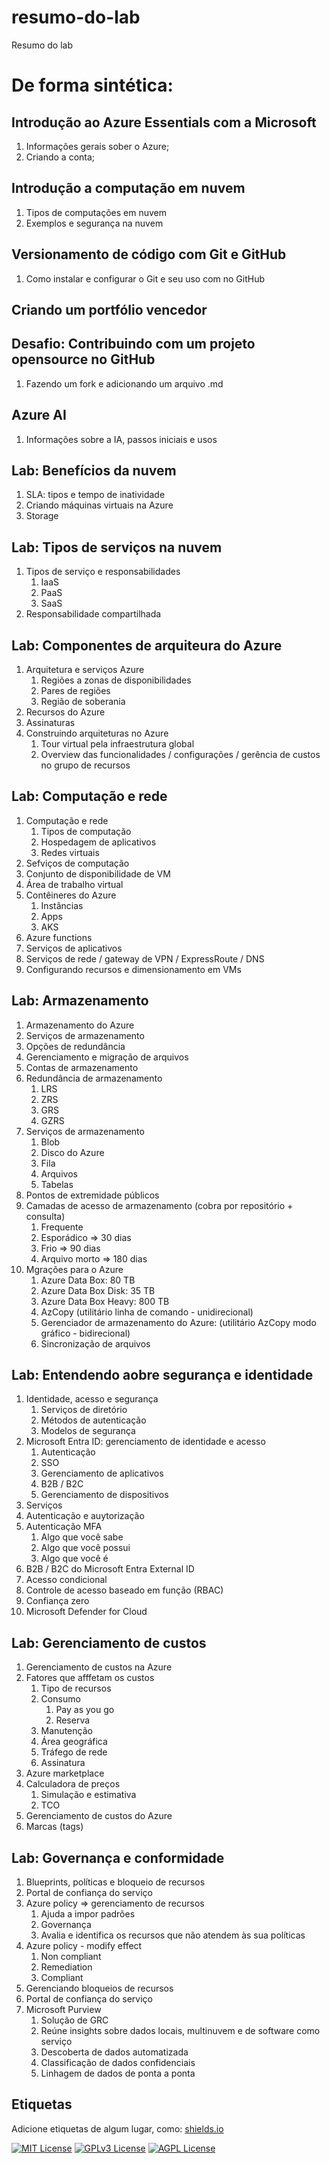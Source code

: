 
# resumo-do-lab
Resumo do lab

# De forma sintética:
## Introdução ao Azure Essentials com a Microsoft
 1. Informações gerais sober o Azure;
 2. Criando a conta;
## Introdução a computação em nuvem
 1. Tipos de computações em nuvem
 2. Exemplos e segurança na nuvem
## Versionamento de código com Git e GitHub
 1. Como instalar e configurar o Git e seu uso com no GitHub
## Criando um portfólio vencedor
## Desafio: Contribuindo com um projeto opensource no GitHub
 1. Fazendo um fork e adicionando um arquivo .md
## Azure AI
1. Informações sobre a IA, passos iniciais e usos

## Lab: Benefícios da nuvem
1. SLA: tipos e tempo de inatividade
2. Criando máquinas virtuais na Azure
3. Storage

## Lab: Tipos de serviços na nuvem
1. Tipos de serviço e responsabilidades
   1. IaaS
   2. PaaS
   3. SaaS
2. Responsabilidade compartilhada

## Lab: Componentes de arquiteura do Azure
1. Arquitetura e serviços Azure
   1. Regiões a zonas de disponibilidades
   2. Pares de regiões
   3. Região de soberania
2. Recursos do Azure
3. Assinaturas
4. Construindo arquiteturas no Azure
   1. Tour virtual pela infraestrutura global
   2. Overview das funcionalidades / configurações / gerência de custos no grupo de recursos

## Lab: Computação e rede
1. Computação e rede
   1. Tipos de computação
   2. Hospedagem de aplicativos
   3. Redes virtuais
 2. Sefviços de computação
 3. Conjunto de disponibilidade de VM
 4. Área de trabalho virtual
 5. Contêineres do Azure
    1. Instâncias
    2. Apps
    3. AKS
 6. Azure functions
 7. Serviços de aplicativos
 8. Serviços de rede / gateway de VPN / ExpressRoute / DNS
 9. Configurando recursos e dimensionamento em VMs

## Lab: Armazenamento
1. Armazenamento do Azure
 1. Serviços de armazenamento
 2. Opções de redundância
 3. Gerenciamento e migração de arquivos
2. Contas de armazenamento
3. Redundância de armazenamento
   1. LRS
   2. ZRS
   3. GRS
   4. GZRS
4. Serviços de armazenamento
   1. Blob
   2. Disco do Azure
   3. Fila
   4. Arquivos
   5. Tabelas
5. Pontos de extremidade públicos
6. Camadas de acesso de armazenamento (cobra por repositório + consulta)
   1. Frequente
   2. Esporádico => 30 dias
   3. Frio => 90 dias
   4. Arquivo morto => 180 dias
7. Mgrações para o Azure
   1. Azure Data Box: 80 TB
   2. Azure Data Box Disk: 35 TB
   3. Azure Data Box Heavy: 800 TB
   4. AzCopy (utilitário linha de comando - unidirecional)
   5. Gerenciador de armazenamento do Azure: (utilitário AzCopy modo gráfico - bidirecional)
   6. Sincronização de arquivos
## Lab: Entendendo aobre segurança e identidade
1. Identidade, acesso e segurança
   1. Serviços de diretório
   2. Métodos de autenticação
   3. Modelos de segurança
2. Microsoft Entra ID: gerenciamento de identidade e acesso
   1. Autenticação
   2. SSO
   3. Gerenciamento de aplicativos
   4. B2B / B2C
   5. Gerenciamento de dispositivos
3. Serviços
4. Autenticação e auytorização
5. Autenticação MFA
   1. Algo que você sabe
   2. Algo que você possui
   3. Algo que você é
6. B2B / B2C do Microsoft Entra External ID
7. Acesso condicional
8. Controle de acesso baseado em função (RBAC)
9. Confiança zero
10. Microsoft Defender for Cloud
    
## Lab: Gerenciamento de custos
1. Gerenciamento de custos na Azure
2. Fatores que afffetam os custos
   1. Tipo de recursos
   2. Consumo
      1. Pay as you go
      2. Reserva
   3. Manutenção
   4. Área geográfica
   5. Tráfego de rede
   6. Assinatura
3. Azure marketplace
4. Calculadora de preços
   1. Simulação e estimativa
   2. TCO
5. Gerenciamento de custos do Azure
6. Marcas (tags)

## Lab: Governança e conformidade
1. Blueprints, políticas e bloqueio de recursos
2. Portal de confiança do serviço
3. Azure policy => gerenciamento de recursos
   1. Ajuda a impor padrões
   2. Governança
   3. Avalia e identifica os recursos que não atendem às sua políticas
4. Azure policy - modify effect
   1. Non compliant
   2. Remediation
   3. Compliant
5. Gerenciando bloqueios de recursos
6. Portal de confiança do serviço
7. Microsoft Purview
   1. Solução de GRC
   2. Reúne insights sobre dados locais, multinuvem e de software como serviço
   3. Descoberta de dados automatizada
   4. Classificação de dados confidenciais
   5. Linhagem de dados de ponta a ponta

## Etiquetas

Adicione etiquetas de algum lugar, como: [shields.io](https://shields.io/)

[![MIT License](https://img.shields.io/badge/License-MIT-green.svg)](https://choosealicense.com/licenses/mit/)
[![GPLv3 License](https://img.shields.io/badge/License-GPL%20v3-yellow.svg)](https://opensource.org/licenses/)
[![AGPL License](https://img.shields.io/badge/license-AGPL-blue.svg)](http://www.gnu.org/licenses/agpl-3.0)


